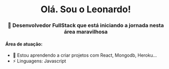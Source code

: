 <h1 align="center"> Olá. Sou o Leonardo! </h1>
<h3 align="center">🚀 Desenvolvedor FullStack que está iniciando a jornada nesta área maravilhosa </h3>

#### Área de atuação:
- 🌱 Estou aprendendo a criar projetos com React,  Mongodb, Heroku...
- ⚡ Linguagens: Javascript


